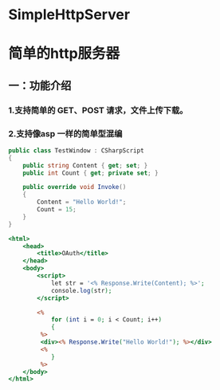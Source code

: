 # SimpleHttpServer

简单的http服务器
====================

## 一：功能介绍

### 1.支持简单的 GET、POST 请求，文件上传下载。
### 2.支持像asp 一样的简单型混编
```C#
public class TestWindow : CSharpScript
{
	public string Content { get; set; }
	public int Count { get; private set; }

	public override void Invoke()
	{
		Content = "Hello World!";
		Count = 15;
	}
}
```
```ASP
<html>
	<head>
		<title>OAuth</title>
	</head>
	<body>
        <script>
            let str = '<% Response.Write(Content); %>';
            console.log(str);
        </script>

        <%
            for (int i = 0; i < Count; i++)
            {
         %>
         <div><% Response.Write("Hello World!"); %></div>
         <%
            }
         %>
	</body>
</html>
```